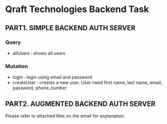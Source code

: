 # Qraft Technologies Backend Task
## PART1. SIMPLE BACKEND AUTH SERVER
### Query
- allUsers : shows all users

### Mutation
- login : login using email and password
- createUser : creates a new user. User need first name, last name, email, password, phone_number

## PART2. AUGMENTED BACKEND AUTH SERVER
Please refer to attached files on the email for explanation.
